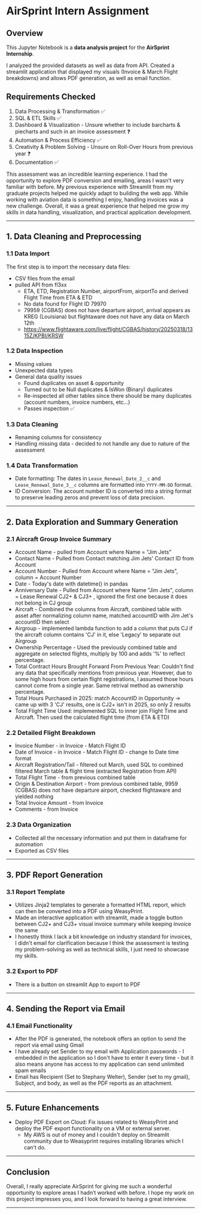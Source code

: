 # AirSprint Intern Assignment

## Overview

This Jupyter Notebook is a **data analysis project** for the **AirSprint Internship**.

I analyzed the provided datasets as well as data from API. Created a streamlit application that displayed my visuals (Invoice & March Flight breakdowns) and allows PDF generation, as well as email function.

## Requirements Checked
1. Data Processing & Transformation ✅ 
2. SQL & ETL Skills ✅ 
3. Dashboard & Visualization - Unsure whether to include barcharts & piecharts and such in an invoice assessment ❓
4. Automation & Process Efficiency ✅ 
5. Creativity & Problem Solving - Unsure on Roll-Over Hours from previous year ❓
6. Documentation ✅

This assessment was an incredible learning experience. I had the opportunity to explore PDF conversion and emailing, areas I wasn’t very familiar with before. My previous experience with Streamlit from my graduate projects helped me quickly adapt to building the web app. While working with aviation data is something I enjoy, handling invoices was a new challenge. Overall, it was a great experience that helped me grow my skills in data handling, visualization, and practical application development.

---

## 1. Data Cleaning and Preprocessing

### 1.1 Data Import
The first step is to import the necessary data files:
- CSV files from the email
- pulled API from fl3xx
    - ETA, ETD, Registration Number, airportFrom, airportTo and derived Flight Time from ETA & ETD  
    - No data found for Flight ID 79970
    - 79959 (CGBAS) does not have departure airport, arrival appears as KREG (Louisiana) but flightaware does not have any data on March 12th
    - https://www.flightaware.com/live/flight/CGBAS/history/20250318/1315Z/KPBI/KRSW

### 1.2 Data Inspection
- Missing values
- Unexpected data types
- General data quality issues
    - Found duplicates on asset & opportunity
    - Turned out to be Null duplicates & IsWon (Binary) duplicates
    - Re-inspected all other tables since there should be many duplicates (account numbers, invoice numbers, etc...)
    - Passes inspection ✅

### 1.3 Data Cleaning
- Renaming columns for consistency
- Handling missing data - decided to not handle any due to nature of the assessment

### 1.4 Data Transformation
- Date formatting: The dates in `Lease_Renewal_Date_2__c` and `Lease_Renewal_Date_3__c` columns are formatted into `YYYY-MM-DD` format.
- ID Conversion: The account number ID is converted into a string format to preserve leading zeros and prevent loss of data precision.

---

## 2. Data Exploration and Summary Generation

### 2.1 Aircraft Group Invoice Summary
- Account Name - pulled from Account where Name = "Jim Jets"
- Contact Name - Pulled from Contact matching Jim Jets' Contact ID from Account
- Account Number - Pulled from Account where Name = "Jim Jets", column = Account Number
- Date - Today's date with datetime() in pandas
- Anniversary Date - Pulled from Account where Name "Jim Jets", column = Lease Renewal CJ2+ & CJ3+ , ignored the first one because it does not belong in CJ group
- Aircraft - Combined the columns from Aircraft, combined table with asset after normalizing column name, matched accountID with Jim Jet's accountID then select
- Airgroup - implemented lambda function to add a column that puts CJ if the aircraft column contains 'CJ' in it, else 'Legacy' to separate out Airgroup
- Ownership Percentage - Used the previously combined table and aggregate on selected flights, multiply by 100 and adds '%' to reflect percentage.
- Total Contract Hours Brought Forward From Previous Year: Couldn't find any data that specifically mentions from previous year. However, due to some high hours from certain flight registrations, I assumed those hours cannot come from a single year. Same retrival method as ownership percentage.
- Total Hours Purchased in 2025: match AccountID in Opportunity -> came up with 3 'CJ' results, one is CJ2+ isn't in 2025, so only 2 results
- Total Flight Time Used: implemented SQL to inner join Flight Time and Aircraft. Then used the calculated flight time (from ETA & ETD)

### 2.2 Detailed Flight Breakdown
- Invoice Number - in Invoice - Match Flight ID
- Date of Invoice - in Invoice - Match Flight ID - change to Date time format
- Aircraft Registration/Tail - filtered out March, used SQL to combined filtered March table & flight time (extracted Registration from API) 
- Total Flight Time - from previous combined table
- Origin & Destination Airport - from previous combined table, 9959 (CGBAS) does not have departure airport, checked flightaware and yielded nothing
- Total Invoice Amount - from Invoice
- Comments - from Invoice

### 2.3 Data Organization
- Collected all the necessary information and put them in dataframe for automation
- Exported as CSV files
  
---

## 3. PDF Report Generation

### 3.1 Report Template
- Utilizes Jinja2 templates to generate a formatted HTML report, which can then be converted into a PDF using WeasyPrint. 
- Made an interactive application with streamlit, made a toggle button between CJ2+ and CJ3+ visual invoice summary while keeping invoice the same
- I honestly think I lack a bit knowledge on industry standard for invoices, I didn't email for clarification because I think the assessment is testing my problem-solving as well as technical skills, I just need to showcase my skills.

### 3.2 Export to PDF
- There is a button on streamlit App to export to PDF
  
---

## 4. Sending the Report via Email

### 4.1 Email Functionality
- After the PDF is generated, the notebook offers an option to send the report via email using Gmail
- I have already set Sender to my email with Application passwords - I embedded in the application so I don't have to enter it every time - but it also means anyone has access to my application can send unlimited spam emails
- Email has Recipient (Set to Stephany Welter), Sender (set to my gmail), Subject, and body, as well as the PDF reports as an attachment.

---

## 5. Future Enhancements

- Deploy PDF Export on Cloud: Fix issues related to WeasyPrint and deploy the PDF export functionality on a VM or external server.
  - My AWS is out of money and I couldn't deploy on Streamlit community due to Weasyprint requires installing libraries which I can't do.

---

## Conclusion

Overall, I really appreciate AirSprint for giving me such a wonderful opportunity to explore areas I hadn’t worked with before. I hope my work on this project impresses you, and I look forward to having a great interview.

---


